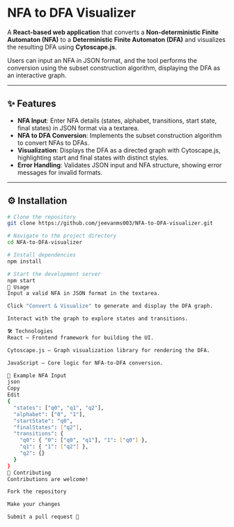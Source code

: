 # NFA to DFA Visualizer

A **React-based web application** that converts a **Non-deterministic Finite Automaton (NFA)** to a **Deterministic Finite Automaton (DFA)** and visualizes the resulting DFA using **Cytoscape.js**.  

Users can input an NFA in JSON format, and the tool performs the conversion using the subset construction algorithm, displaying the DFA as an interactive graph.

---

## ✨ Features
- **NFA Input**: Enter NFA details (states, alphabet, transitions, start state, final states) in JSON format via a textarea.  
- **NFA to DFA Conversion**: Implements the subset construction algorithm to convert NFAs to DFAs.  
- **Visualization**: Displays the DFA as a directed graph with Cytoscape.js, highlighting start and final states with distinct styles.  
- **Error Handling**: Validates JSON input and NFA structure, showing error messages for invalid formats.  

---

## ⚙️ Installation

```bash
# Clone the repository
git clone https://github.com/jeevanms003/NFA-to-DFA-visualizer.git

# Navigate to the project directory
cd NFA-to-DFA-visualizer

# Install dependencies
npm install

# Start the development server
npm start
🚀 Usage
Input a valid NFA in JSON format in the textarea.

Click "Convert & Visualize" to generate and display the DFA graph.

Interact with the graph to explore states and transitions.

🛠️ Technologies
React – Frontend framework for building the UI.

Cytoscape.js – Graph visualization library for rendering the DFA.

JavaScript – Core logic for NFA-to-DFA conversion.

📖 Example NFA Input
json
Copy
Edit
{
  "states": ["q0", "q1", "q2"],
  "alphabet": ["0", "1"],
  "startState": "q0",
  "finalStates": ["q2"],
  "transitions": {
    "q0": { "0": ["q0", "q1"], "1": ["q0"] },
    "q1": { "1": ["q2"] },
    "q2": {}
  }
}
🤝 Contributing
Contributions are welcome!

Fork the repository

Make your changes

Submit a pull request 🚀


